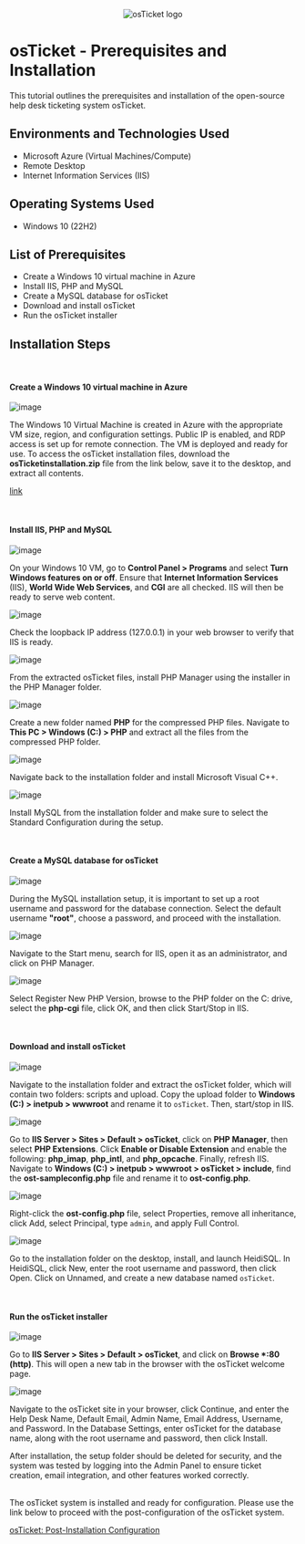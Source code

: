 <p align="center">
<img src="https://i.imgur.com/Clzj7Xs.png" alt="osTicket logo"/>
</p>

<h1>osTicket - Prerequisites and Installation</h1>
This tutorial outlines the prerequisites and installation of the open-source help desk ticketing system osTicket.<br />


<h2>Environments and Technologies Used</h2>

- Microsoft Azure (Virtual Machines/Compute)
- Remote Desktop
- Internet Information Services (IIS)
  
<h2>Operating Systems Used </h2>

- Windows 10</b> (22H2)

<h2>List of Prerequisites</h2>

- Create a Windows 10 virtual machine in Azure
- Install IIS, PHP and MySQL
- Create a MySQL database for osTicket
- Download and install osTicket
- Run the osTicket installer

<h2>Installation Steps</h2>
</p>
<p>

</p>
<br />
<h4>Create a Windows 10 virtual machine in Azure</h4>

![image](https://github.com/user-attachments/assets/5235455c-130b-43d3-9615-51a1cae68b2a)

</p>
<p>
  
The Windows 10 Virtual Machine is created in Azure with the appropriate VM size, region, and configuration settings. Public IP is enabled, and RDP access is set up for remote connection. The VM is deployed and ready for use. To access the osTicket installation files, download the **osTicketinstallation.zip** file from the link below, save it to the desktop, and extract all contents.
</p>
  
[link](https://drive.google.com/drive/u/0/folders/1APMfNyfNzcxZC6EzdaNfdZsUwxWYChf6)

</p>
<p>

</p>
<br />
<h4>Install IIS, PHP and MySQL</h4>

![image](https://github.com/user-attachments/assets/2d837218-60f7-4f58-9985-8ce9eb4eba10)

</p>
<p>

On your Windows 10 VM, go to **Control Panel > Programs** and select **Turn Windows features on or off**. Ensure that **Internet Information Services** (IIS), **World Wide Web Services**, and **CGI** are all checked. IIS will then be ready to serve web content.

</p>
<p>

![image](https://github.com/user-attachments/assets/90583efe-5dcf-4da9-80ce-396c488f29f4)

</p>
<p>
Check the loopback IP address (127.0.0.1) in your web browser to verify that IIS is ready.
</p>
<p>

![image](https://github.com/user-attachments/assets/ca704747-6847-4f3a-9b08-d1d0ba66dbf0)

</p>
<p>

From the extracted osTicket files, install PHP Manager using the installer in the PHP Manager folder.

</p>
<p>
  
![image](https://github.com/user-attachments/assets/c31473b0-cc6d-42aa-8ab0-988d1b42dba6) 

</p>
<p>
  
Create a new folder named **PHP** for the compressed PHP files. Navigate to **This PC > Windows (C:) > PHP** and extract all the files from the compressed PHP folder.

</p>
<p>

![image](https://github.com/user-attachments/assets/133df083-fdde-4c4c-9daf-2680db99663a)

</p>
<p>
Navigate back to the installation folder and install Microsoft Visual C++.
</p>
<p>
  
![image](https://github.com/user-attachments/assets/5a225435-901c-4f26-a22f-c4b4836c13de)

  </p>
<p>
Install MySQL from the installation folder and make sure to select the Standard Configuration during the setup.

</p>
<p>

</p>
<br />
<h4>Create a MySQL database for osTicket</h4>

![image](https://github.com/user-attachments/assets/290794a5-ce80-43a5-8bdb-19b04cdb7db7)

</p>
<p>
  
During the MySQL installation setup, it is important to set up a root username and password for the database connection. Select the default username **"root"**, choose a password, and proceed with the installation.

 </p>
<p> 

![image](https://github.com/user-attachments/assets/0c72235c-6009-41c3-8479-4dccf41cbfd8)

</p>
<p>
Navigate to the Start menu, search for IIS, open it as an administrator, and click on PHP Manager.

</p>
<p>

![image](https://github.com/user-attachments/assets/beefab68-5528-487f-bda8-10e72cfdc04d)

</p>
<p>
  
Select Register New PHP Version, browse to the PHP folder on the C: drive, select the **php-cgi** file, click OK, and then click Start/Stop in IIS.

</p>
<p>

</p>
<br />
<h4>Download and install osTicket</h4>

![image](https://github.com/user-attachments/assets/896e6336-40f7-477d-a4bb-797264a881b6)

</p>
<p>
  
Navigate to the installation folder and extract the osTicket folder, which will contain two folders: scripts and upload. Copy the upload folder to **Windows (C:) > inetpub > wwwroot** and rename it to `osTicket`. Then, start/stop in IIS.

</p>
<p>

![image](https://github.com/user-attachments/assets/e197f3ef-466f-4c00-ad4a-4fc295d17e71)

</p>
<p>
  
Go to **IIS Server > Sites > Default > osTicket**, click on **PHP Manager**, then select **PHP Extensions**. Click **Enable or Disable Extension** and enable the following: **php_imap**, **php_intl**, and **php_opcache**. Finally, refresh IIS. Navigate to **Windows (C:) > inetpub > wwwroot > osTicket > include**, find the **ost-sampleconfig.php** file and rename it to **ost-config.php**.

</p>
<p>

![image](https://github.com/user-attachments/assets/65504b4f-3ded-4954-bc27-01ce1a2415fd)

</p>
<p>
  
Right-click the **ost-config.php** file, select Properties, remove all inheritance, click Add, select Principal, type `admin`, and apply Full Control.

</p>
<p>

![image](https://github.com/user-attachments/assets/cc248045-c37d-44a8-bb6b-39333da3080f)

</p>
<p>
  
Go to the installation folder on the desktop, install, and launch HeidiSQL. In HeidiSQL, click New, enter the root username and password, then click Open. Click on Unnamed, and create a new database named `osTicket`.

</p>
<p>

</p>
<br />
<h4>Run the osTicket installer</h4>

![image](https://github.com/user-attachments/assets/8bf64098-7af3-438b-ab43-ab3f203d9324)

</p>
<p>
  
Go to **IIS Server > Sites > Default > osTicket**, and click on **Browse *:80 (http)**. This will open a new tab in the browser with the osTicket welcome page.
</p>
<p>

![image](https://github.com/user-attachments/assets/94771711-7c1b-4ed7-b4b4-622891ae71ab)

</p>
<p>
Navigate to the osTicket site in your browser, click Continue, and enter the Help Desk Name, Default Email, Admin Name, Email Address, Username, and Password. In the Database Settings, enter osTicket for the database name, along with the root username and password, then click Install. 
<p>
  <p/>
After installation, the setup folder should be deleted for security, and the system was tested by logging into the Admin Panel to ensure ticket creation, email integration, and other features worked correctly.
  </p>
<p>
<br>
The osTicket system is installed and ready for configuration. Please use the link below to proceed with the post-configuration of the osTicket system.
<p>
  <p/>
    
[osTicket: Post-Installation Configuration](https://github.com/willianathompson/osticket-Post-Install-Config)


